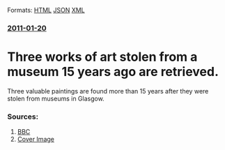 
Formats: [HTML](/news/2011/01/20/three-works-of-art-stolen-from-a-museum-15-years-ago-are-retrieved.html)  [JSON](/news/2011/01/20/three-works-of-art-stolen-from-a-museum-15-years-ago-are-retrieved.json)  [XML](/news/2011/01/20/three-works-of-art-stolen-from-a-museum-15-years-ago-are-retrieved.xml)  

### [2011-01-20](/news/2011/01/20/index.md)

##### 
# Three works of art stolen from a museum 15 years ago are retrieved. 

Three valuable paintings are found more than 15 years after they were stolen from museums in Glasgow.


### Sources:

1. [BBC](http://www.bbc.co.uk/news/uk-scotland-glasgow-west-12237240)
1. [Cover Image](http://www.bbc.co.uk/news/special/2015/newsspec_10857/bbc_news_logo.png?cb=1)
